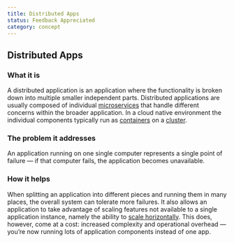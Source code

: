 ```yaml
---
title: Distributed Apps
status: Feedback Appreciated
category: concept
---
```

## Distributed Apps

### What it is

A distributed application is an application where the functionality is broken down into multiple smaller independent parts. Distributed applications are usually composed of individual [microservices](https://github.com/cncf/glossary/blob/main/definitions/microservices.md) that handle different concerns within the broader application. In a cloud native environment the individual components typically run as [containers](https://github.com/cncf/glossary/blob/main/definitions/container.md) on a [cluster](https://github.com/cncf/glossary/blob/main/definitions/cluster.md). 

### The problem it addresses 

An application running on one single computer represents a single point of failure — if that computer fails, the application becomes unavailable.

### How it helps

When splitting an application into different pieces and running them in many places, the overall system can tolerate more failures. It also allows an application to take advantage of scaling features not available to a single application instance, namely the ability to [scale horizontally](https://github.com/cncf/glossary/blob/main/definitions/horizontal-scaling.md). This does, however, come at a cost: increased complexity and operational overhead — you’re now running lots of application components instead of one app.

